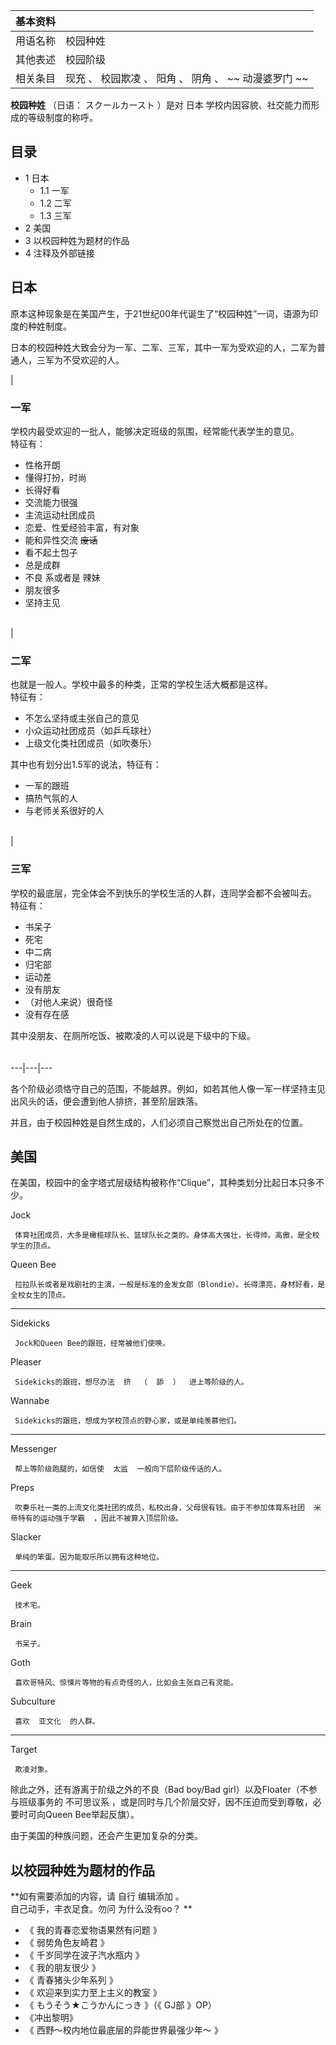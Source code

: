 |  **基本资料**  ||
|---|---|
|用语名称  |  校园种姓   |
|其他表述  |  校园阶级   |
|相关条目  |  现充  、  校园欺凌  、  阳角  、  阴角  、 ~~ 动漫婆罗门  ~~  |
  
**校园种姓** （日语：  スクールカースト  ）是对  日本  学校内因容貌、社交能力而形成的等级制度的称呼。

##  目录

  * 1  日本 
    * 1.1  一军 
    * 1.2  二军 
    * 1.3  三军 
  * 2  美国 
  * 3  以校园种姓为题材的作品 
  * 4  注释及外部链接 

##  日本

原本这种现象是在美国产生，于21世纪00年代诞生了“校园种姓”一词，语源为印度的种姓制度。

日本的校园种姓大致会分为一军、二军、三军，其中一军为受欢迎的人，二军为普通人，三军为不受欢迎的人。

|

###  一军

学校内最受欢迎的一批人，能够决定班级的氛围，经常能代表学生的意见。 </br> 特征有： </br>

  * 性格开朗 
  * 懂得打扮，时尚 
  * 长得好看 
  * 交流能力很强 
  * 主流运动社团成员 
  * 恋爱、性爱经验丰富，有对象 
  * 能和异性交流 ~~废话~~
  * 看不起土包子 
  * 总是成群 
  * 不良  系或者是  辣妹 
  * 朋友很多 
  * 坚持主见 

</br> | 

###  二军

也就是一般人。学校中最多的种类，正常的学校生活大概都是这样。 </br> 特征有： </br>

  * 不怎么坚持或主张自己的意见 
  * 小众运动社团成员（如乒乓球社） 
  * 上级文化类社团成员（如吹奏乐） 

其中也有划分出1.5军的说法，特征有： </br>

  * 一军的跟班 
  * 搞热气氛的人 
  * 与老师关系很好的人 

</br> | 

###  三军

学校的最底层，完全体会不到快乐的学校生活的人群，连同学会都不会被叫去。 </br> 特征有： </br>

  * 书呆子 
  * 死宅 
  * 中二病 
  * 归宅部 
  * 运动差 
  * 没有朋友 
  * （对他人来说）很奇怪 
  * 没有存在感 

其中没朋友、在厕所吃饭、被欺凌的人可以说是下级中的下级。 </br> </br>  
---|---|---  
  
各个阶级必须恪守自己的范围，不能越界。例如，如若其他人像一军一样坚持主见出风头的话，便会遭到他人排挤，甚至阶层跌落。

并且，由于校园种姓是自然生成的，人们必须自己察觉出自己所处在的位置。

##  美国

在美国，校园中的金字塔式层级结构被称作“Clique”，其种类划分比起日本只多不少。

Jock

     体育社团成员，大多是橄榄球队长、篮球队长之类的。身体高大强壮，长得帅。高傲，是全校学生的顶点。 

Queen Bee

     拉拉队长或者是戏剧社的主演，一般是标准的金发女郎（Blondie）。长得漂亮，身材好看，是全校女生的顶点。 

* * *

Sidekicks

     Jock和Queen Bee的跟班，经常被他们使唤。 

Pleaser

     Sidekicks的跟班，想尽办法  挤  （  舔  ）  进上等阶级的人。 

Wannabe

     Sidekicks的跟班，想成为学校顶点的野心家，或是单纯羡慕他们。 

* * *

Messenger

     帮上等阶级跑腿的，如信使  太监  一般向下层阶级传话的人。 

Preps

     吹奏乐社一类的上流文化类社团的成员，私校出身，父母很有钱。由于不参加体育系社团  米帝特有的运动强于学霸  ，因此不被算入顶层阶级。 

Slacker

     单纯的笨蛋。因为能取乐所以拥有这种地位。 

* * *

Geek

     技术宅。 

Brain

     书呆子。 

Goth

     喜欢哥特风、惊悚片等物的有点奇怪的人，比如会主张自己有灵能。 

Subculture

     喜欢  亚文化  的人群。 

* * *

Target

     欺凌对象。 

除此之外，还有游离于阶级之外的不良（Bad boy/Bad girl）以及Floater（不参与班级事务的  不可思议系
，或是同时与几个阶层交好，因不压迫而受到尊敬，必要时可向Queen Bee举起反旗）。

由于美国的种族问题，还会产生更加复杂的分类。

##  以校园种姓为题材的作品

**如有需要添加的内容，请 自行  编辑添加  。  
自己动手，丰衣足食。勿问  为什么没有oo？  **

  * 《  我的青春恋爱物语果然有问题  》 
  * 《  弱势角色友崎君  》 
  * 《  千岁同学在波子汽水瓶内  》 
  * 《  我的朋友很少  》 
  * 《  青春猪头少年系列  》 
  * 《  欢迎来到实力至上主义的教室  》 
  * 《  もうそう★こうかんにっき  》（《  GJ部  》OP） 
  * 《冲出黎明》 
  * 《  西野～校内地位最底层的异能世界最强少年～  》 